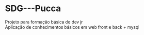 # SDG---Pucca
Projeto para formação básica de dev jr
<br/>Aplicação de conhecimentos básicos em web front e back + mysql
